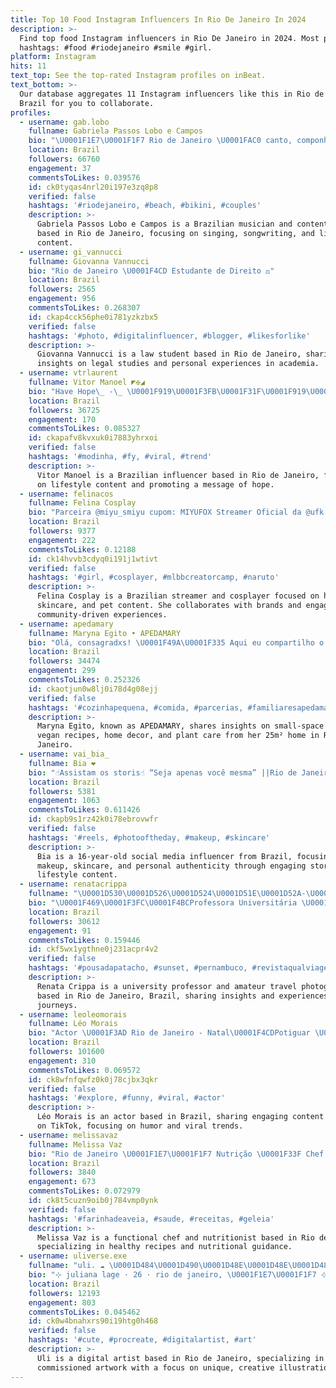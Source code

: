 ```yaml
---
title: Top 10 Food Instagram Influencers In Rio De Janeiro In 2024
description: >-
  Find top food Instagram influencers in Rio De Janeiro in 2024. Most popular
  hashtags: #food #riodejaneiro #smile #girl.
platform: Instagram
hits: 11
text_top: See the top-rated Instagram profiles on inBeat.
text_bottom: >-
  Our database aggregates 11 Instagram influencers like this in Rio de Janeiro,
  Brazil for you to collaborate.
profiles:
  - username: gab.lobo
    fullname: Gabriela Passos Lobo e Campos
    bio: "\U0001F1E7\U0001F1F7 Rio de Janeiro \U0001FAC0 canto, componho e crio conteúdo \U0001F4AB o daily é o close friends, pede na dm \U0001F4E7 contato@vitoriafleck.com \U0001F447\U0001F3FC spotify, youtube, pinterest"
    location: Brazil
    followers: 66760
    engagement: 37
    commentsToLikes: 0.039576
    id: ck0tyqas4nrl20i197e3zq8p8
    verified: false
    hashtags: '#riodejaneiro, #beach, #bikini, #couples'
    description: >-
      Gabriela Passos Lobo e Campos is a Brazilian musician and content creator
      based in Rio de Janeiro, focusing on singing, songwriting, and lifestyle
      content.
  - username: gi_vannucci
    fullname: Giovanna Vannucci
    bio: "Rio de Janeiro​ \U0001F4CD Estudante de Direito ⚖️"
    location: Brazil
    followers: 2565
    engagement: 956
    commentsToLikes: 0.268307
    id: ckap4cck56phe0i781yzkzbx5
    verified: false
    hashtags: '#photo, #digitalinfluencer, #blogger, #likesforlike'
    description: >-
      Giovanna Vannucci is a law student based in Rio de Janeiro, sharing
      insights on legal studies and personal experiences in academia.
  - username: vtrlaurent
    fullname: Vitor Manoel ◤✠◢
    bio: "Have Hope\_ -\_ \U0001F919\U0001F3FB\U0001F31F\U0001F919\U0001F3FB Rio de Janeiro \U0001F4CD"
    location: Brazil
    followers: 36725
    engagement: 170
    commentsToLikes: 0.085327
    id: ckapafv8kvxuk0i7883yhrxoi
    verified: false
    hashtags: '#modinha, #fy, #viral, #trend'
    description: >-
      Vitor Manoel is a Brazilian influencer based in Rio de Janeiro, focusing
      on lifestyle content and promoting a message of hope.
  - username: felinacos
    fullname: Felina Cosplay
    bio: "Parceira @miyu_smiyu cupom: MIYUFOX Streamer Oficial da @ufk.folk \U0001F538️Streamer \U0001F538️Cosplayer \U0001F538Cabelo & Skincare \U0001F538Pet Lover Rio de Janeiro/Brasil"
    location: Brazil
    followers: 9377
    engagement: 222
    commentsToLikes: 0.12188
    id: ck14hvvb3cdyq0i191j1wtivt
    verified: false
    hashtags: '#girl, #cosplayer, #mlbbcreatorcamp, #naruto'
    description: >-
      Felina Cosplay is a Brazilian streamer and cosplayer focused on hair,
      skincare, and pet content. She collaborates with brands and engages in
      community-driven experiences.
  - username: apedamary
    fullname: Maryna Egito • APEDAMARY
    bio: "Olá, consagradxs! \U0001F49A\U0001F335 Aqui eu compartilho o dia a dia no meu lar de 25m² no subúrbio do Rio de Janeiro. #receitasveganas ♡ #dicas ♡ #decor ♡ #plantas"
    location: Brazil
    followers: 34474
    engagement: 299
    commentsToLikes: 0.252326
    id: ckaotjun0w8lj0i78d4g08ejj
    verified: false
    hashtags: '#cozinhapequena, #comida, #parcerias, #familiaresapedamary'
    description: >-
      Maryna Egito, known as APEDAMARY, shares insights on small-space living,
      vegan recipes, home decor, and plant care from her 25m² home in Rio de
      Janeiro.
  - username: vai_bia_
    fullname: Bia ❤
    bio: "☝️Assistam os storis☝️ “Seja apenas você mesma” ||Rio de Janeiro/NI☀️ ||16 anos✨ ||Parcerias via direct \U0001F4E9"
    location: Brazil
    followers: 5381
    engagement: 1063
    commentsToLikes: 0.611426
    id: ckapb9s1rz42k0i78ebrovwfr
    verified: false
    hashtags: '#reels, #photooftheday, #makeup, #skincare'
    description: >-
      Bia is a 16-year-old social media influencer from Brazil, focusing on
      makeup, skincare, and personal authenticity through engaging stories and
      lifestyle content.
  - username: renatacrippa
    fullname: "\U0001D530\U0001D526\U0001D524\U0001D51E\U0001D52A-\U0001D52A\U0001D522 \U0001D52C\U0001D530 \U0001D51F\U0001D52C\U0001D52B\U0001D530 \U0001F30D \U0001F30E\U0001F30F"
    bio: "\U0001F469\U0001F3FC‍\U0001F4BCProfessora Universitária \U0001F4F8 Fotógrafa (amadora) de viagem \U0001F4CDRio de Janeiro \U0001F1E7\U0001F1F7 \"Para viajar basta existir\" Fernando Pessoa."
    location: Brazil
    followers: 30612
    engagement: 91
    commentsToLikes: 0.159446
    id: ckf5wx1ygthne0j231acpr4v2
    verified: false
    hashtags: '#pousadapatacho, #sunset, #pernambuco, #revistaqualviagem'
    description: >-
      Renata Crippa is a university professor and amateur travel photographer
      based in Rio de Janeiro, Brazil, sharing insights and experiences from her
      journeys.
  - username: leoleomorais
    fullname: Léo Morais
    bio: "Actor \U0001F3AD Rio de Janeiro - Natal\U0001F4CDPotiguar \U0001F499 TIKTOK - 4 MILHÕES Contato: comercial@wizzinfluencer.com.br Canal ⤵️"
    location: Brazil
    followers: 101600
    engagement: 310
    commentsToLikes: 0.069572
    id: ck8wfnfqwfz0k0j78cjbx3qkr
    verified: false
    hashtags: '#explore, #funny, #viral, #actor'
    description: >-
      Léo Morais is an actor based in Brazil, sharing engaging content primarily
      on TikTok, focusing on humor and viral trends.
  - username: melissavaz
    fullname: Melissa Vaz
    bio: "Rio de Janeiro \U0001F1E7\U0001F1F7 Nutrição \U0001F33F Chef funcional \U0001F4DA\U0001F374"
    location: Brazil
    followers: 3840
    engagement: 673
    commentsToLikes: 0.072979
    id: ck8t5cuzn9oib0j784vmp0ynk
    verified: false
    hashtags: '#farinhadeaveia, #saude, #receitas, #geleia'
    description: >-
      Melissa Vaz is a functional chef and nutritionist based in Rio de Janeiro,
      specializing in healthy recipes and nutritional guidance.
  - username: uliverse.exe
    fullname: "uli. ☁️ \U0001D484\U0001D490\U0001D48E\U0001D48E\U0001D48A\U0001D494\U0001D494\U0001D48A\U0001D490\U0001D48F\U0001D494 \U0001D482\U0001D493\U0001D486 \U0001D490\U0001D491\U0001D486\U0001D48F!"
    bio: "⊹ juliana lage · 26 · rio de janeiro, \U0001F1E7\U0001F1F7 ⊹ commissions closed┊do not repost or use without permission! ⊹ \U0001F48C moonulien@gmail.com ⊹ dm for partnerships."
    location: Brazil
    followers: 12193
    engagement: 803
    commentsToLikes: 0.045462
    id: ck0w4bnahxrs90i19htg0h468
    verified: false
    hashtags: '#cute, #procreate, #digitalartist, #art'
    description: >-
      Uli is a digital artist based in Rio de Janeiro, specializing in
      commissioned artwork with a focus on unique, creative illustrations.
---
```


